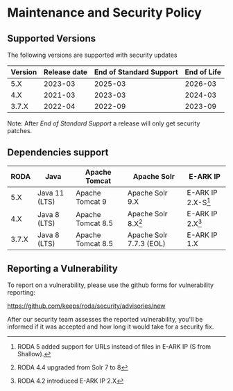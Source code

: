 # Maintenance and Security Policy

## Supported Versions

The following versions are supported with security updates

| Version | Release date       | End of Standard Support | End of Life |
| ------- | ------------------ | ----------------------- | ----------- |
| 5.X     | 2023-03            | 2025-03                 | 2026-03     |
| 4.X     | 2021-03            | 2023-03                 | 2024-03     |
| 3.7.X   | 2022-04            | 2022-09                 | 2023-09     |


Note: After *End of Standard Support* a release will only get security patches.

## Dependencies support

| RODA    | Java          | Apache Tomcat     | Apache Solr             | E-ARK IP           |
| ------- | ------------- | ----------------- | ----------------------- | ------------------ |
| 5.X     | Java 11 (LTS) | Apache Tomcat 9   | Apache Solr 9.X         | E-ARK IP 2.X-S[^3] | 
| 4.X     | Java 8 (LTS)  | Apache Tomcat 8.5 | Apache Solr 8.X[^1]     | E-ARK IP 2.X[^2]   |  
| 3.7.X   | Java 8 (LTS)  | Apache Tomcat 8.5 | Apache Solr 7.7.3 (EOL) | E-ARK IP 1.X       |

[^1]: RODA 4.4 upgraded from Solr 7 to 8
[^2]: RODA 4.2 introduced E-ARK IP 2.X
[^3]: RODA 5 added support for URLs instead of files in E-ARK IP (S from Shallow).

## Reporting a Vulnerability

To report on a vulnerability, please use the github forms for vulnerability reporting:

https://github.com/keeps/roda/security/advisories/new

After our security team assesses the reported vulnerability, you'll be informed if it was accepted and how long it would take for a security fix.
